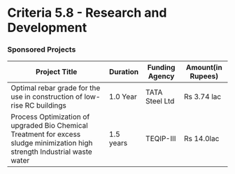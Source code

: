 # Criteria 5.8 -	Research and Development

### Sponsored Projects

| Project Title                                                                                                               | Duration  | Funding Agency | Amount(in Rupees) |
| --------------------------------------------------------------------------------------------------------------------------- | --------- | -------------- | ----------------- |
| Optimal rebar grade for the use in construction of low-rise RC buildings                                                    | 1.0 Year  | TATA Steel Ltd | Rs 3.74 lac       |
| Process Optimization of upgraded Bio Chemical Treatment for excess sludge minimization high strength Industrial waste water | 1.5 years | TEQIP-III      | Rs 14.0lac        |

